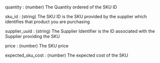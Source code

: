 quantity
: (number) The Quantity ordered of the SKU ID


sku_id
: (string) The SKU ID is the SKU provided by the supplier which identifies that product you are purchasing

supplier_uuid
: (string) The Supplier Identifier is the ID associated with the Supplier providing the SKU

price
: (number) The SKU price

expected_sku_cost
: (number) The expected cost of the SKU
